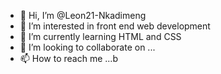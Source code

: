 - 👋 Hi, I’m @Leon21-Nkadimeng
- 👀 I’m interested in front end web development
- 🌱 I’m currently learning HTML and CSS
- 💞️ I’m looking to collaborate on ...
- 📫 How to reach me ...b

<!---
Leon21-Nkadimeng/Leon21-Nkadimeng is a ✨ special ✨ repository because its `README.md` (this file) appears on your GitHub profile.
You can click the Preview link to take a look at your changes.
--->

